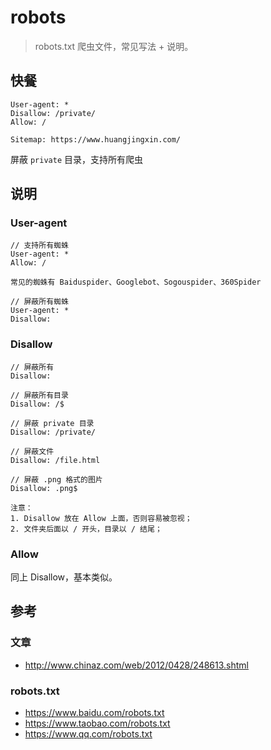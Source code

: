 # robots

> robots.txt 爬虫文件，常见写法 + 说明。

## 快餐

```text
User-agent: *
Disallow: /private/
Allow: /

Sitemap: https://www.huangjingxin.com/
```

屏蔽 `private` 目录，支持所有爬虫

## 说明

### User-agent

```
// 支持所有蜘蛛
User-agent: *
Allow: /

常见的蜘蛛有 Baiduspider、Googlebot、Sogouspider、360Spider

// 屏蔽所有蜘蛛
User-agent: *
Disallow:
```

### Disallow

```
// 屏蔽所有
Disallow:

// 屏蔽所有目录
Disallow: /$

// 屏蔽 private 目录
Disallow: /private/

// 屏蔽文件
Disallow: /file.html

// 屏蔽 .png 格式的图片
Disallow: .png$

注意：
1. Disallow 放在 Allow 上面，否则容易被忽视；
2. 文件夹后面以 / 开头，目录以 / 结尾；
```

### Allow

同上 Disallow，基本类似。

## 参考

### 文章

- <http://www.chinaz.com/web/2012/0428/248613.shtml>

### robots.txt

- <https://www.baidu.com/robots.txt>
- <https://www.taobao.com/robots.txt>
- <https://www.qq.com/robots.txt>

